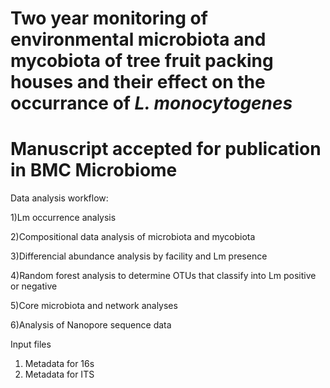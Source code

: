 # Two year monitoring of environmental microbiota and mycobiota of tree fruit packing houses and their effect on the occurrance of <i>L. monocytogenes</i>
# Manuscript accepted for publication in BMC Microbiome

Data analysis workflow: 

1)Lm occurrence analysis 

2)Compositional data analysis of microbiota and mycobiota

3)Differencial abundance analysis by facility and Lm presence

4)Random forest analysis to determine OTUs that classify into Lm positive or negative

5)Core microbiota and network analyses

6)Analysis of Nanopore sequence data

Input files
1) Metadata for 16s
2) Metadata for ITS
